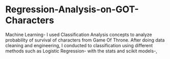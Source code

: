 # Regression-Analysis-on-GOT-Characters
Machine Learning- I used Classification Analysis concepts to analyze probability of survival of characters from Game Of Throne. After doing data cleaning and engineering, I conducted to classification using different methods such as Logistic Regression- with the stats and scikit models-, 
